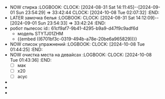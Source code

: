 - NOW стирка
  :LOGBOOK:
  CLOCK: [2024-08-31 Sat 14:11:45]--[2024-09-01 Sun 23:54:29] =>  33:42:44
  CLOCK: [2024-10-08 Tue 02:07:32]
  :END:
- LATER замочка белья
  :LOGBOOK:
  CLOCK: [2024-08-31 Sat 14:12:09]--[2024-09-01 Sun 23:54:33] =>  33:42:24
  :END:
- робот пылесос
  id:: 61cf9af7-9b41-4295-b9a9-d47f9c9adf6d
	- модель STYTJ01ZHM
	- {{embed ((6701bf3c-0319-494b-a78e-20be6a965829))}}
- NOW список упражнений
  :LOGBOOK:
  CLOCK: [2024-10-08 Tue 01:44:25]
  :END:
- NOW очистка места на девайсах
  :LOGBOOK:
  CLOCK: [2024-10-08 Tue 01:43:36]
  :END:
  * [ ] мак
  * [ ] х20
  * [ ] асус
-
-
-